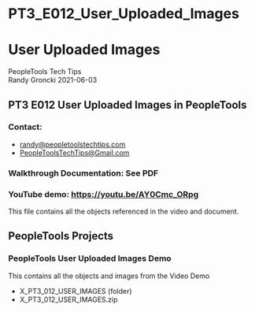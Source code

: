 # PT3_E012_User_Uploaded_Images

# User Uploaded Images

PeopleTools Tech Tips    
Randy Groncki	2021-06-03

## PT3 E012 User Uploaded Images in PeopleTools

### Contact:  
* randy@peopletoolstechtips.com  
* PeopleToolsTechTips@Gmail.com

### Walkthrough Documentation: See PDF

### YouTube demo: https://youtu.be/AY0Cmc_ORpg

This file contains all the objects referenced in the video and document.

## PeopleTools Projects  
	
### PeopleTools User Uploaded Images Demo
This contains all the objects and images from the Video Demo 
	
* X_PT3_012_USER_IMAGES (folder)  
* X_PT3_012_USER_IMAGES.zip  
